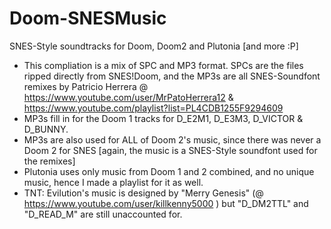 # Doom-SNESMusic
SNES-Style soundtracks for Doom, Doom2 and Plutonia [and more :P]

- This compliation is a mix of SPC and MP3 format. SPCs are the files ripped directly from SNES!Doom, and the MP3s are all SNES-Soundfont remixes by Patricio Herrera @ https://www.youtube.com/user/MrPatoHerrera12 & https://www.youtube.com/playlist?list=PL4CDB1255F9294609
- MP3s fill in for the Doom 1 tracks for D_E2M1, D_E3M3, D_VICTOR & D_BUNNY.
- MP3s are also used for ALL of Doom 2's music, since there was never a Doom 2 for SNES [again, the music is a SNES-Style soundfont used for the remixes]
- Plutonia uses only music from Doom 1 and 2 combined, and no unique music, hence I made a playlist for it as well.
- TNT: Evilution's music is designed by "Merry Genesis" (@ https://www.youtube.com/user/killkenny5000 ) but "D_DM2TTL" and "D_READ_M" are still unaccounted for.
